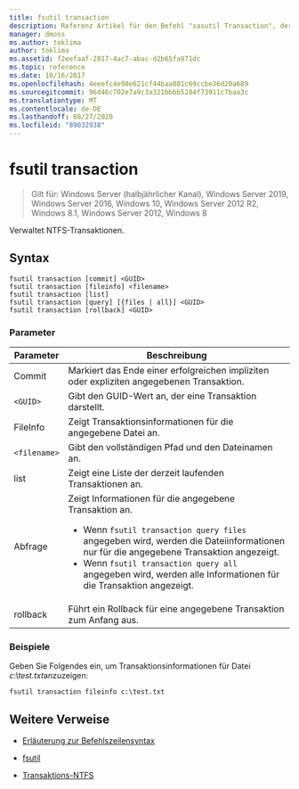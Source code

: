 ```yaml
---
title: fsutil transaction
description: Referenz Artikel für den Befehl "sasutil Transaction", der NTFS-Transaktionen verwaltet.
manager: dmoss
ms.author: toklima
author: toklima
ms.assetid: f2eefaaf-2817-4ac7-abac-d2b65fa971dc
ms.topic: reference
ms.date: 10/16/2017
ms.openlocfilehash: 4eeefc4e98e621cf44baa881c69ccbe36d20a689
ms.sourcegitcommit: 96d46c702e7a9c3a321bbbb5284f73911c7baa3c
ms.translationtype: MT
ms.contentlocale: de-DE
ms.lasthandoff: 08/27/2020
ms.locfileid: "89032938"
---
```

# <a name="fsutil-transaction"></a>fsutil transaction

> Gilt für: Windows Server (halbjährlicher Kanal), Windows Server 2019, Windows Server 2016, Windows 10, Windows Server 2012 R2, Windows 8.1, Windows Server 2012, Windows 8

Verwaltet NTFS-Transaktionen.

## <a name="syntax"></a>Syntax

```
fsutil transaction [commit] <GUID>
fsutil transaction [fileinfo] <filename>
fsutil transaction [list]
fsutil transaction [query] [{files | all}] <GUID>
fsutil transaction [rollback] <GUID>
```

### <a name="parameters"></a>Parameter

| Parameter | Beschreibung |
| --------- | ----------- |
| Commit | Markiert das Ende einer erfolgreichen impliziten oder expliziten angegebenen Transaktion. |
| `<GUID>` | Gibt den GUID-Wert an, der eine Transaktion darstellt. |
| FileInfo  | Zeigt Transaktionsinformationen für die angegebene Datei an. |
| `<filename>` | Gibt den vollständigen Pfad und den Dateinamen an. |
| list | Zeigt eine Liste der derzeit laufenden Transaktionen an. |
| Abfrage | Zeigt Informationen für die angegebene Transaktion an.<ul><li>Wenn `fsutil transaction query files` angegeben wird, werden die Dateiinformationen nur für die angegebene Transaktion angezeigt.</li><li>Wenn `fsutil transaction query all` angegeben wird, werden alle Informationen für die Transaktion angezeigt.</li></ul> |
| rollback | Führt ein Rollback für eine angegebene Transaktion zum Anfang aus. |

### <a name="examples"></a>Beispiele

Geben Sie Folgendes ein, um Transaktionsinformationen für Datei *c:\test.txt*anzuzeigen:

```
fsutil transaction fileinfo c:\test.txt
```

## <a name="additional-references"></a>Weitere Verweise

- [Erläuterung zur Befehlszeilensyntax](command-line-syntax-key.md)

- [fsutil](fsutil.md)

- [Transaktions-NTFS](/previous-versions/windows/it-pro/windows-server-2008-r2-and-2008/cc730726(v=ws.10))
